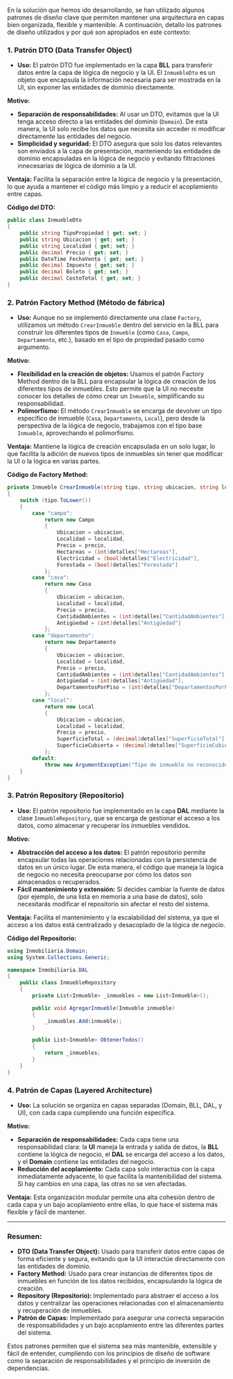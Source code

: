 En la solución que hemos ido desarrollando, se han utilizado algunos patrones de diseño clave que permiten mantener una arquitectura en capas bien organizada, flexible y mantenible. A continuación, detallo los patrones de diseño utilizados y por qué son apropiados en este contexto:

### 1. **Patrón DTO (Data Transfer Object)**
   - **Uso:** El patrón DTO fue implementado en la capa **BLL** para transferir datos entre la capa de lógica de negocio y la UI. El `InmuebleDto` es un objeto que encapsula la información necesaria para ser mostrada en la UI, sin exponer las entidades de dominio directamente.
   
   **Motivo:**
   - **Separación de responsabilidades:** Al usar un DTO, evitamos que la UI tenga acceso directo a las entidades del dominio (`Domain`). De esta manera, la UI solo recibe los datos que necesita sin acceder ni modificar directamente las entidades del negocio.
   - **Simplicidad y seguridad:** El DTO asegura que solo los datos relevantes son enviados a la capa de presentación, manteniendo las entidades de dominio encapsuladas en la lógica de negocio y evitando filtraciones innecesarias de lógica de dominio a la UI.

   **Ventaja:** Facilita la separación entre la lógica de negocio y la presentación, lo que ayuda a mantener el código más limpio y a reducir el acoplamiento entre capas.

   **Código del DTO:**
   ```csharp
   public class InmuebleDto
   {
       public string TipoPropiedad { get; set; }
       public string Ubicacion { get; set; }
       public string Localidad { get; set; }
       public decimal Precio { get; set; }
       public DateTime FechaVenta { get; set; }
       public decimal Impuesto { get; set; }
       public decimal Boleto { get; set; }
       public decimal CostoTotal { get; set; }
   }
   ```

### 2. **Patrón Factory Method (Método de fábrica)**
   - **Uso:** Aunque no se implementó directamente una clase `Factory`, utilizamos un método `CrearInmueble` dentro del servicio en la BLL para construir los diferentes tipos de `Inmueble` (como `Casa`, `Campo`, `Departamento`, etc.), basado en el tipo de propiedad pasado como argumento.

   **Motivo:**
   - **Flexibilidad en la creación de objetos:** Usamos el patrón Factory Method dentro de la BLL para encapsular la lógica de creación de los diferentes tipos de inmuebles. Esto permite que la UI no necesite conocer los detalles de cómo crear un `Inmueble`, simplificando su responsabilidad.
   - **Polimorfismo:** El método `CrearInmueble` se encarga de devolver un tipo específico de inmueble (`Casa`, `Departamento`, `Local`), pero desde la perspectiva de la lógica de negocio, trabajamos con el tipo base `Inmueble`, aprovechando el polimorfismo.

   **Ventaja:** Mantiene la lógica de creación encapsulada en un solo lugar, lo que facilita la adición de nuevos tipos de inmuebles sin tener que modificar la UI o la lógica en varias partes.

   **Código de Factory Method:**
   ```csharp
   private Inmueble CrearInmueble(string tipo, string ubicacion, string localidad, decimal precio, Dictionary<string, object> detalles)
   {
       switch (tipo.ToLower())
       {
           case "campo":
               return new Campo
               {
                   Ubicacion = ubicacion,
                   Localidad = localidad,
                   Precio = precio,
                   Hectareas = (int)detalles["Hectareas"],
                   Electricidad = (bool)detalles["Electricidad"],
                   Forestada = (bool)detalles["Forestada"]
               };
           case "casa":
               return new Casa
               {
                   Ubicacion = ubicacion,
                   Localidad = localidad,
                   Precio = precio,
                   CantidadAmbientes = (int)detalles["CantidadAmbientes"],
                   Antigüedad = (int)detalles["Antigüedad"]
               };
           case "departamento":
               return new Departamento
               {
                   Ubicacion = ubicacion,
                   Localidad = localidad,
                   Precio = precio,
                   CantidadAmbientes = (int)detalles["CantidadAmbientes"],
                   Antigüedad = (int)detalles["Antigüedad"],
                   DepartamentosPorPiso = (int)detalles["DepartamentosPorPiso"]
               };
           case "local":
               return new Local
               {
                   Ubicacion = ubicacion,
                   Localidad = localidad,
                   Precio = precio,
                   SuperficieTotal = (decimal)detalles["SuperficieTotal"],
                   SuperficieCubierta = (decimal)detalles["SuperficieCubierta"]
               };
           default:
               throw new ArgumentException("Tipo de inmueble no reconocido");
       }
   }
   ```

### 3. **Patrón Repository (Repositorio)**
   - **Uso:** El patrón repositorio fue implementado en la capa **DAL** mediante la clase `InmuebleRepository`, que se encarga de gestionar el acceso a los datos, como almacenar y recuperar los inmuebles vendidos.

   **Motivo:**
   - **Abstracción del acceso a los datos:** El patrón repositorio permite encapsular todas las operaciones relacionadas con la persistencia de datos en un único lugar. De esta manera, el código que maneja la lógica de negocio no necesita preocuparse por cómo los datos son almacenados o recuperados.
   - **Fácil mantenimiento y extensión:** Si decides cambiar la fuente de datos (por ejemplo, de una lista en memoria a una base de datos), solo necesitarás modificar el repositorio sin afectar el resto del sistema.

   **Ventaja:** Facilita el mantenimiento y la escalabilidad del sistema, ya que el acceso a los datos está centralizado y desacoplado de la lógica de negocio.

   **Código del Repositorio:**
   ```csharp
   using Inmobiliaria.Domain;
   using System.Collections.Generic;

   namespace Inmobiliaria.DAL
   {
       public class InmuebleRepository
       {
           private List<Inmueble> _inmuebles = new List<Inmueble>();

           public void AgregarInmueble(Inmueble inmueble)
           {
               _inmuebles.Add(inmueble);
           }

           public List<Inmueble> ObtenerTodos()
           {
               return _inmuebles;
           }
       }
   }
   ```

### 4. **Patrón de Capas (Layered Architecture)**
   - **Uso:** La solución se organiza en capas separadas (Domain, BLL, DAL, y UI), con cada capa cumpliendo una función específica.

   **Motivo:**
   - **Separación de responsabilidades:** Cada capa tiene una responsabilidad clara: la **UI** maneja la entrada y salida de datos, la **BLL** contiene la lógica de negocio, el **DAL** se encarga del acceso a los datos, y el **Domain** contiene las entidades del negocio.
   - **Reducción del acoplamiento:** Cada capa solo interactúa con la capa inmediatamente adyacente, lo que facilita la mantenibilidad del sistema. Si hay cambios en una capa, las otras no se ven afectadas.

   **Ventaja:** Esta organización modular permite una alta cohesión dentro de cada capa y un bajo acoplamiento entre ellas, lo que hace el sistema más flexible y fácil de mantener.

---

### Resumen:
- **DTO (Data Transfer Object):** Usado para transferir datos entre capas de forma eficiente y segura, evitando que la UI interactúe directamente con las entidades de dominio.
- **Factory Method:** Usado para crear instancias de diferentes tipos de inmuebles en función de los datos recibidos, encapsulando la lógica de creación.
- **Repository (Repositorio):** Implementado para abstraer el acceso a los datos y centralizar las operaciones relacionadas con el almacenamiento y recuperación de inmuebles.
- **Patrón de Capas:** Implementado para asegurar una correcta separación de responsabilidades y un bajo acoplamiento entre las diferentes partes del sistema.

Estos patrones permiten que el sistema sea más mantenible, extensible y fácil de entender, cumpliendo con los principios de diseño de software como la separación de responsabilidades y el principio de inversión de dependencias.
